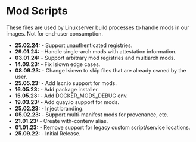 # Mod Scripts

These files are used by Linuxserver build processes to handle mods in our images. Not for end-user consumption.

* **25.02.24:** - Support unauthenticated registries.
* **29.01.24:** - Handle single-arch mods with attestation information.
* **03.01.24:** - Support arbitrary mod registries and multiarch mods.
* **14.09.23:** - Fix lsiown edge cases.
* **08.09.23:** - Change lsiown to skip files that are already owned by the user.
* **25.05.23:** - Add lscr.io support for mods.
* **16.05.23:** - Add package installer.
* **15.05.23:** - Add DOCKER_MODS_DEBUG env.
* **19.03.23:** - Add quay.io support for mods.
* **25.02.23:** - Inject branding.
* **05.02.23:** - Support multi-manifest mods for provenance, etc.
* **21.01.23:** - Create with-contenv alias.
* **01.01.23:** - Remove support for legacy custom script/service locations.
* **25.09.22:** - Initial Release.
